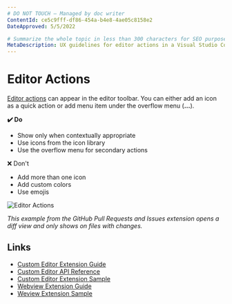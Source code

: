 ```yaml
---
# DO NOT TOUCH — Managed by doc writer
ContentId: ce5c9fff-df86-454a-b4e8-4ae05c8158e2
DateApproved: 5/5/2022

# Summarize the whole topic in less than 300 characters for SEO purpose
MetaDescription: UX guidelines for editor actions in a Visual Studio Code extension.
---
```


# Editor Actions

[Editor actions](/api/references/contribution-points#contributes.commands) can appear in the editor toolbar. You can either add an icon as a quick action or add menu item under the overflow menu (**...**).

**✔️ Do**

* Show only when contextually appropriate
* Use icons from the icon library
* Use the overflow menu for secondary actions

❌ Don't

* Add more than one icon
* Add custom colors
* Use emojis

![Editor Actions](images/examples/editor-actions.png)

*This example from the GitHub Pull Requests and Issues extension opens a diff view and only shows on files with changes.*

## Links
- [Custom Editor Extension Guide](https://code.visualstudio.com/api/extension-guides/custom-editors)
- [Custom Editor API Reference](https://code.visualstudio.com/api/references/contribution-points#contributes.customEditors)
- [Custom Editor Extension Sample](https://github.com/microsoft/vscode-extension-samples/tree/main/custom-editor-sample)
- [Webview Extension Guide](https://code.visualstudio.com/api/extension-guides/webview)
- [Weview Extension Sample](https://github.com/microsoft/vscode-extension-samples/blob/main/webview-sample)
